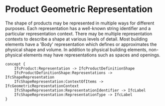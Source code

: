 Product Geometric Representation
================================

The shape of products may be represented in multiple ways for different purposes. Each representation has a well-known string identifier and a particular representation context. There may be multiple representation contexts to describe a shape at various levels of detail. Most building elements have a 'Body' representation which defines or approximates the physical shape and volume. In addition to physical building elements, non-physical elements may have representations such as spaces and openings.

```
concept {
    IfcProduct:Representation -> IfcProductDefinitionShape
    IfcProductDefinitionShape:Representations -> IfcShapeRepresentation
    IfcShapeRepresentation:ContextOfItems -> IfcGeometricRepresentationContext
    IfcShapeRepresentation:RepresentationIdentifier -> IfcLabel
    IfcShapeRepresentation:RepresentationType -> IfcLabel
}
```
